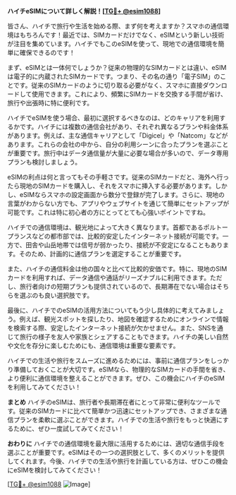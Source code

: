 **ハイチeSIMについて詳しく解説！[[TG💪+ @esim1088](https://t.me/s/esim1088)]**

皆さん、ハイチで旅行や生活を始める際、まず何を考えますか？スマホの通信環境はもちろんです！最近では、SIMカードだけでなく、eSIMという新しい技術が注目を集めています。ハイチでもこのeSIMを使って、現地での通信環境を簡単に確保できるのです！

まず、eSIMとは一体何でしょうか？従来の物理的なSIMカードとは違い、eSIMは電子的に内蔵されたSIMカードです。つまり、その名の通り「電子SIM」のことです。従来のSIMカードのように切り取る必要がなく、スマホに直接ダウンロードして使用できます。これにより、頻繁にSIMカードを交換する手間が省け、旅行や出張時に特に便利です。

ハイチでeSIMを使う場合、最初に選択するべきなのは、どのキャリアを利用するかです。ハイチには複数の通信会社があり、それぞれ異なるプランや料金体系があります。例えば、主な通信キャリアとして「Digicel」や「Natcom」などがあります。これらの会社の中から、自分の利用シーンに合ったプランを選ぶことが重要です。旅行中はデータ通信量が大量に必要な場合が多いので、データ専用プランも検討しましょう。

eSIMの利点は何と言ってもその手軽さです。従来のSIMカードだと、海外へ行ったら現地のSIMカードを購入し、それをスマホに挿入する必要があります。しかし、eSIMならスマホの設定画面から数分で登録が完了します。さらに、現地の言葉がわからない方でも、アプリやウェブサイトを通じて簡単にセットアップが可能です。これは特に初心者の方にとってとても心強いポイントですね。

ハイチでの通信環境は、観光地によって大きく異なります。首都であるポルトープランスなどの都市部では、比較的安定したインターネット接続が可能です。一方で、田舎や山岳地帯では信号が弱かったり、接続が不安定になることもあります。そのため、計画的に通信プランを選定することが重要です。

また、ハイチの通信料金は他の国々と比べて比較的安価です。特に、現地のSIMカードを利用すれば、データ通信や通話がリーズナブルに利用できます。ただし、旅行者向けの短期プランも提供されているので、長期滞在でない場合はそちらを選ぶのも良い選択肢です。

最後に、ハイチでのeSIMの活用方法についてもう少し具体的に考えてみましょう。例えば、観光スポットを探したり、地図を確認するためにオンラインで情報を検索する際、安定したインターネット接続が欠かせません。また、SNSを通じて旅行の様子を友人や家族とシェアすることもできます。ハイチの美しい自然や文化を存分に楽しむためにも、通信環境は重要な要素です。

ハイチでの生活や旅行をスムーズに進めるためには、事前に通信プランをしっかり準備しておくことが大切です。eSIMなら、物理的なSIMカードの手間を省き、より便利に通信環境を整えることができます。ぜひ、この機会にハイチのeSIMを利用してみてください！

**まとめ**
ハイチのeSIMは、旅行者や長期滞在者にとって非常に便利なツールです。従来のSIMカードに比べて簡単かつ迅速にセットアップでき、さまざまな通信プランを柔軟に選ぶことができます。ハイチでの生活や旅行をもっと快適にするために、ぜひ一度試してみてください！

**おわりに**
ハイチでの通信環境を最大限に活用するためには、適切な通信手段を選ぶことが重要です。eSIMはその一つの選択肢として、多くのメリットを提供してくれます。今後、ハイチでの生活や旅行を計画している方は、ぜひこの機会にeSIMを検討してみてください！

[[TG💪+ @esim1088](https://t.me/s/esim1088) ![Image](https://i.postimg.cc/Y0z9fWf4/image.png)]
